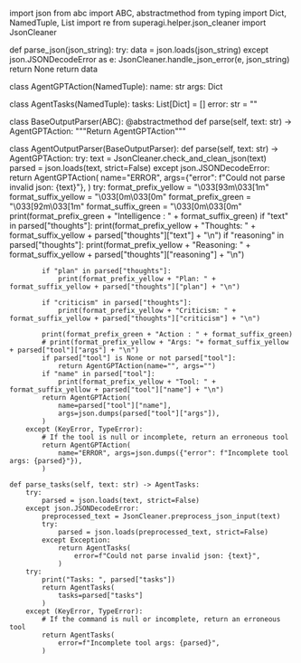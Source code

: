 import json
from abc import ABC, abstractmethod
from typing import Dict, NamedTuple, List
import re
from superagi.helper.json_cleaner import JsonCleaner

def parse_json(json_string):
    try:
        data = json.loads(json_string)
    except json.JSONDecodeError as e:
        JsonCleaner.handle_json_error(e, json_string)
        return None
    return data

class AgentGPTAction(NamedTuple):
    name: str
    args: Dict


class AgentTasks(NamedTuple):
    tasks: List[Dict] = []
    error: str = ""


class BaseOutputParser(ABC):
    @abstractmethod
    def parse(self, text: str) -> AgentGPTAction:
        """Return AgentGPTAction"""



class AgentOutputParser(BaseOutputParser):
    def parse(self, text: str) -> AgentGPTAction:
        try:
            text = JsonCleaner.check_and_clean_json(text)
            parsed = json.loads(text, strict=False)
        except json.JSONDecodeError:
            return AgentGPTAction(
                name="ERROR",
                args={"error": f"Could not parse invalid json: {text}"},
            )
        try:
            format_prefix_yellow = "\033[93m\033[1m"
            format_suffix_yellow = "\033[0m\033[0m"
            format_prefix_green = "\033[92m\033[1m"
            format_suffix_green = "\033[0m\033[0m"
            print(format_prefix_green + "Intelligence : " + format_suffix_green)
            if "text" in parsed["thoughts"]:
                print(format_prefix_yellow + "Thoughts: " + format_suffix_yellow + parsed["thoughts"]["text"] + "\n")
            if "reasoning" in parsed["thoughts"]:
                print(format_prefix_yellow + "Reasoning: " + format_suffix_yellow + parsed["thoughts"]["reasoning"] + "\n")

            if "plan" in parsed["thoughts"]:
                print(format_prefix_yellow + "Plan: " + format_suffix_yellow + parsed["thoughts"]["plan"] + "\n")

            if "criticism" in parsed["thoughts"]:
                print(format_prefix_yellow + "Criticism: " + format_suffix_yellow + parsed["thoughts"]["criticism"] + "\n")

            print(format_prefix_green + "Action : " + format_suffix_green)
            # print(format_prefix_yellow + "Args: "+ format_suffix_yellow + parsed["tool"]["args"] + "\n")
            if parsed["tool"] is None or not parsed["tool"]:
                return AgentGPTAction(name="", args="")
            if "name" in parsed["tool"]:
                print(format_prefix_yellow + "Tool: " + format_suffix_yellow + parsed["tool"]["name"] + "\n")
            return AgentGPTAction(
                name=parsed["tool"]["name"],
                args=json.dumps(parsed["tool"]["args"]),
            )
        except (KeyError, TypeError):
            # If the tool is null or incomplete, return an erroneous tool
            return AgentGPTAction(
                name="ERROR", args=json.dumps({"error": f"Incomplete tool args: {parsed}"}),
            )

    def parse_tasks(self, text: str) -> AgentTasks:
        try:
            parsed = json.loads(text, strict=False)
        except json.JSONDecodeError:
            preprocessed_text = JsonCleaner.preprocess_json_input(text)
            try:
                parsed = json.loads(preprocessed_text, strict=False)
            except Exception:
                return AgentTasks(
                    error=f"Could not parse invalid json: {text}",
                )
        try:
            print("Tasks: ", parsed["tasks"])
            return AgentTasks(
                tasks=parsed["tasks"]
            )
        except (KeyError, TypeError):
            # If the command is null or incomplete, return an erroneous tool
            return AgentTasks(
                error=f"Incomplete tool args: {parsed}",
            )


